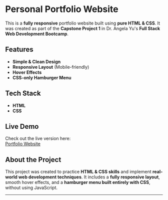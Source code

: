 # Personal Portfolio Website  

This is a **fully responsive** portfolio website built using **pure HTML & CSS**. It was created as part of the **Capstone Project 1** in Dr. Angela Yu's **Full Stack Web Development Bootcamp**.  

## Features  

- **Simple & Clean Design**  
- **Responsive Layout** (Mobile-friendly)  
- **Hover Effects**  
- **CSS-only Hamburger Menu**  

## Tech Stack  

- **HTML**  
- **CSS**  

## Live Demo  

Check out the live version here:  
[Portfolio Website](https://kaniz-naqvi.github.io/MehakFatima/)  

## About the Project  

This project was created to practice **HTML & CSS skills** and implement **real-world web development techniques**. It includes a **fully responsive layout**, smooth hover effects, and a **hamburger menu built entirely with CSS**, without using JavaScript.  

---
